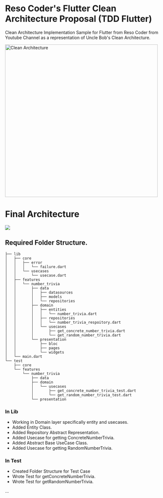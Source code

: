 # Reso Coder's Flutter Clean Architecture Proposal (TDD Flutter)

Clean Architecture Implementation Sample for Flutter from Reso Coder from Youtube Channel as a representation of Uncle Bob's Clean Architecture.

<img src="https://i1.wp.com/resocoder.com/wp-content/uploads/2019/08/CleanArchitecture.jpg" alt="Clean Architecture" width="500"/>

# Final Architecture

<img src="https://i1.wp.com/resocoder.com/wp-content/uploads/2019/08/Clean-Architecture-Flutter-Diagram.png">

## Required Folder Structure.
```
├── lib
│   ├── core
│   │   ├── error
│   │   │   └── failure.dart
│   │   └── usecases
│   │       └── usecase.dart
│   ├── features
│   │   └── number_trivia
│   │       ├── data
│   │       │   ├── datasources
│   │       │   ├── models
│   │       │   └── repositories
│   │       ├── domain
│   │       │   ├── entities
│   │       │   │   └── number_trivia.dart
│   │       │   ├── repositories
│   │       │   │   └── number_trivia_respoitory.dart
│   │       │   └── usecases
│   │       │       ├── get_concrete_number_trivia.dart
│   │       │       └── get_random_number_trivia.dart
│   │       └── presentation
│   │           ├── bloc
│   │           ├── pages
│   │           └── widgets
│   └── main.dart
└── test
    ├── core
    └── features
        └── number_trivia
            ├── data
            ├── domain
            │   └── usecases
            │       ├── get_concrete_number_trivia_test.dart
            │       └── get_random_number_trivia_test.dart
            └── presentation
```

### In Lib
- Working in Domain layer specifically entity and usecases.
- Added Entity Class.
- Added Repository Abstract Representation.
- Added Usecase for getting ConcreteNumberTrivia.
- Added Abstract Base UseCase Class.
- Added Usecase for getting RandomNumberTrivia.

### In Test
- Created Folder Structure for Test Case
- Wrote Test for getConcreteNumberTrivia.
- Wrote Test for getRandomNumberTrivia.

...